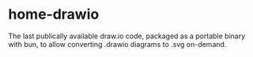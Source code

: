 # home-drawio

The last publically available draw.io code, packaged as a portable binary
with bun, to allow converting .drawio diagrams to .svg on-demand.
